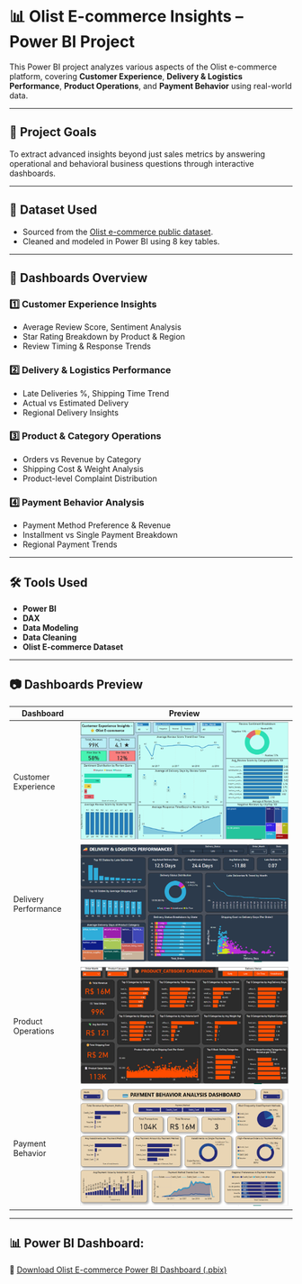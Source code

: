 # 📊 Olist E-commerce Insights – Power BI Project

This Power BI project analyzes various aspects of the Olist e-commerce platform, covering **Customer Experience**, **Delivery & Logistics Performance**, **Product Operations**, and **Payment Behavior** using real-world data.

---

## 🧠 Project Goals
To extract advanced insights beyond just sales metrics by answering operational and behavioral business questions through interactive dashboards.

---

## 📁 Dataset Used
- Sourced from the [Olist e-commerce public dataset](https://www.kaggle.com/datasets/olistbr/brazilian-ecommerce).
- Cleaned and modeled in Power BI using 8 key tables.

---

## 📌 Dashboards Overview

### 1️⃣ Customer Experience Insights
- Average Review Score, Sentiment Analysis
- Star Rating Breakdown by Product & Region
- Review Timing & Response Trends

### 2️⃣ Delivery & Logistics Performance
- Late Deliveries %, Shipping Time Trend
- Actual vs Estimated Delivery
- Regional Delivery Insights

### 3️⃣ Product & Category Operations
- Orders vs Revenue by Category
- Shipping Cost & Weight Analysis
- Product-level Complaint Distribution

### 4️⃣ Payment Behavior Analysis
- Payment Method Preference & Revenue
- Installment vs Single Payment Breakdown
- Regional Payment Trends

---

## 🛠️ Tools Used
- **Power BI**
- **DAX**
- **Data Modeling**
- **Data Cleaning**
- **Olist E-commerce Dataset**

---

## 📷 Dashboards Preview

| Dashboard | Preview |
|----------|---------|
| Customer Experience | ![Customer Experience](Customer_Experience.png) |
| Delivery Performance | ![Delivery Performance](Delivery_Performance.png) |
| Product Operations | ![Product Operations](Product_Operations.png) |
| Payment Behavior | ![Payment Behavior](Payment_Behavior.png) |

---

## 📊 **Power BI Dashboard:**
🔗 [Download Olist E-commerce Power BI Dashboard (.pbix)](./Olist_E-commerce_Project.pbix)



